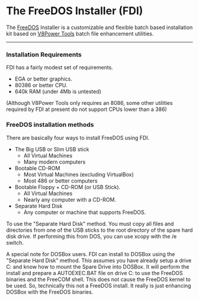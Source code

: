 # The FreeDOS Installer (FDI)

The [FreeDOS](http://freedos.org) Installer is a customizable and flexible
batch based installation kit based on [V8Power Tools](http://up.lod.bz/V8Power)
batch file enhancement utilities.

* * *
### Installation Requirements

FDI has a fairly modest set of requirements.

* EGA or better graphics.
* 80386 or better CPU.
* 640k RAM (under 4Mb is untested)

(Although V8Power Tools only requires an 8086, some other utilities required
by FDI at present do not support CPUs lower than a 386)

### FreeDOS installation methods

There are basically four ways to install FreeDOS using FDI.

* The Big USB or Slim USB stick
  * All Virtual Machines
  * Many modern computers
* Bootable CD-ROM
  * Most Virtual Machines (excluding VirtualBox)
  * Most 486 or better computers
* Bootable Floppy + CD-ROM (or USB Stick).
  * All Virtual Machines
  * Nearly any computer with a CD-ROM.
* Separate Hard Disk
  * Any computer or machine that supports FreeDOS.

To use the "Separate Hard Disk" method. You must copy all files and directories
from one of the USB sticks to the root directory of the spare hard disk drive.
If performing this from DOS, you can use xcopy with the /e switch.

A special note for DOSBox users. FDI can install to DOSBox using the "Separate
Hard Disk" method. This assumes you have already setup a drive C: and know
how to mount the Spare Drive into DOSBox. It will perform the install and
prepare a AUTOEXEC.BAT file on drive C: to use the FreeDOS binaries and the
FreeCOM shell. This does not cause the FreeDOS kernel to be used. So,
technically this not a FreeDOS install. It really is just enhancing DOSBox with
the FreeDOS binaries.
